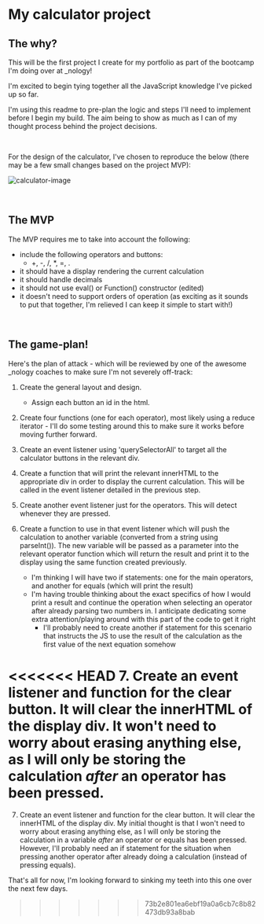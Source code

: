 # My calculator project

## The why?

This will be the first project I create for my portfolio as part of the bootcamp I'm doing over at _nology! 

I'm excited to begin tying together all the JavaScript knowledge I've picked up so far.

I'm using this readme to pre-plan the logic and steps I'll need to implement before I begin my build. The aim being to show as much as I can of my thought process behind the project decisions.

<br>

For the design of the calculator, I've chosen to reproduce the below (there may be a few small changes based on the project MVP):

![calculator-image](https://user-images.githubusercontent.com/85076228/159907711-adc41f91-423f-4c35-91d5-445fc09566fe.png)

<br>

## The MVP

The MVP requires me to take into account the following:

-   include the following operators and buttons:
    -   +, -, /, \*, =, .
-   it should have a display rendering the current calculation
-   it should handle decimals
-   it should not use eval() or Function() constructor (edited)
-   it doesn't need to support orders of operation (as exciting as it sounds to put that together, I'm relieved I can keep it simple to start with!)

<br>

## The game-plan!

Here's the plan of attack - which will be reviewed by one of the awesome \_nology coaches to make sure I'm not severely off-track:

1. Create the general layout and design.

    - Assign each button an id in the html.

2. Create four functions (one for each operator), most likely using a reduce iterator - I'll do some testing around this to make sure it works before moving further forward.

3. Create an event listener using 'querySelectorAll' to target all the calculator buttons in the relevant div.

4. Create a function that will print the relevant innerHTML to the appropriate div in order to display the current calculation. This will be called in the event listener detailed in the previous step.

5. Create another event listener just for the operators. This will detect whenever they are pressed.

6. Create a function to use in that event listener which will push the calculation to another variable (converted from a string using parseInt()). The new variable will be passed as a parameter into the relevant operator function which will return the result and print it to the display using the same function created previously.
    - I'm thinking I will have two if statements: one for the main operators, and another for equals (which will print the result)
    - I'm having trouble thinking about the exact specifics of how I would print a result and continue the operation when selecting an operator after already parsing two numbers in. I anticipate dedicating some extra attention/playing around with this part of the code to get it right
        - I'll probably need to create another if statement for this scenario that instructs the JS to use the result of the calculation as the first value of the next equation somehow


<<<<<<< HEAD
7. Create an event listener and function for the clear button. It will clear the innerHTML of the display div. It won't need to worry about erasing anything else, as I will only be storing the calculation *after* an operator has been pressed.
=======
7. Create an event listener and function for the clear button. It will clear the innerHTML of the display div. My initial thought is that I won't need to worry about erasing anything else, as I will only be storing the calculation in a variable *after* an operator or equals has been pressed. However, I'll probably need an if statement for the situation when pressing another operator after already doing a calculation (instead of pressing equals).


That's all for now, I'm looking forward to sinking my teeth into this one over the next few days.
>>>>>>> 73b2e801ea6ebf19a0a6cb7c8b82473db93a8bab
